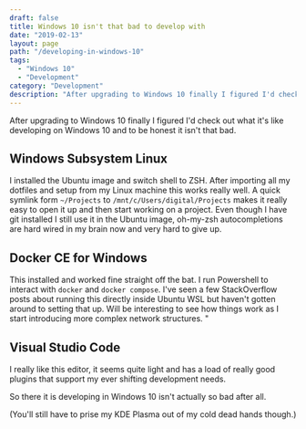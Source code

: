 ```yaml
---
draft: false
title: Windows 10 isn't that bad to develop with
date: "2019-02-13"
layout: page
path: "/developing-in-windows-10"
tags:
  - "Windows 10"
  - "Development"
category: "Development"
description: "After upgrading to Windows 10 finally I figured I'd check out what it's like developing on Windows 10 and to be honest it isn't that bad."
---
```

After upgrading to Windows 10 finally I figured I'd check out what it's like developing on Windows 10 and to be honest it isn't that bad.

## Windows Subsystem Linux

I installed the Ubuntu image and switch shell to ZSH. After importing all my dotfiles and setup from my Linux machine this works really well. A quick symlink form `~/Projects` to `/mnt/c/Users/digital/Projects` makes it really easy to open it up and then start working on a project. Even though I have git installed I still use it in the Ubuntu image, oh-my-zsh autocompletions are hard wired in my brain now and very hard to give up.

## Docker CE for Windows

This installed and worked fine straight off the bat. I run Powershell to interact with `docker` and `docker compose`. I've seen a few StackOverflow posts about running this directly inside Ubuntu WSL but haven't gotten around to setting that up. Will be interesting to see how things work as I start introducing more complex network structures.
"
## Visual Studio Code

I really like this editor, it seems quite light and has a load of really good plugins that support my ever shifting development needs.

So there it is developing in Windows 10 isn't actually so bad after all.

(You'll still have to prise my KDE Plasma out of my cold dead hands though.)